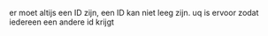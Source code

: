 er moet altijs een ID zijn, een ID kan niet leeg zijn. uq is ervoor zodat iedereen een andere id krijgt

